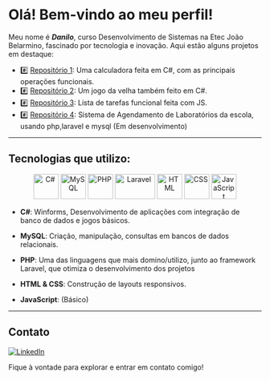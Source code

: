 # Olá! Bem-vindo ao meu perfil!

Meu nome é ***Danilo***, curso Desenvolvimento de Sistemas na Etec João Belarmino, fascinado por tecnologia e inovação. Aqui estão alguns projetos em destaque:

- #️⃣ [Repositório 1](https://github.com/d4nilo-sousa/Calculadora-Csharp): Uma calculadora feita em C#, com as principais operações funcionais.
- #️⃣ [Repositório 2](https://github.com/d4nilo-sousa/Jogo-da-Velha-csharp): Um jogo da velha também feito em C#.
- #️⃣ [Repositório 3](https://github.com/d4nilo-sousa/Lista-Tarefas): Lista de tarefas funcional feita com JS.
- #️⃣ [Repositório 4](https://github.com/d4nilo-sousa/Sistema-Agendamento): Sistema de Agendamento de Laboratórios da escola, usando php,laravel e mysql (Em desenvolvimento)

---

## Tecnologias que utilizo:

<p align="center">
  <img src="https://cdn.jsdelivr.net/gh/devicons/devicon/icons/csharp/csharp-original.svg" alt="C#" width="50" height="50">
  <img src="https://cdn.jsdelivr.net/gh/devicons/devicon/icons/mysql/mysql-original.svg" alt="MySQL" width="50" height="50">
  <img src="https://cdn.jsdelivr.net/gh/devicons/devicon/icons/php/php-original.svg" alt="PHP" width="50" height="50">
  <img src="https://download.logo.wine/logo/Laravel/Laravel-Logo.wine.png" alt="Laravel" width="80" height="50">
  <img src="https://cdn.jsdelivr.net/gh/devicons/devicon/icons/html5/html5-original.svg" alt="HTML" width="50" height="50">
  <img src="https://cdn.jsdelivr.net/gh/devicons/devicon/icons/css3/css3-original.svg" alt="CSS" width="50" height="50">
  <img src="https://cdn.jsdelivr.net/gh/devicons/devicon/icons/javascript/javascript-original.svg" alt="JavaScript" width="50" height="50">
</p>

- **C#**: Winforms, Desenvolvimento de aplicações com integração de banco de dados e jogos básicos.  
- **MySQL**: Criação, manipulação, consultas em bancos de dados relacionais.
  
- **PHP**: Uma das linguagens que mais domino/utilizo, junto ao framework Laravel, que otimiza o desenvolvimento dos projetos
   
- **HTML & CSS**: Construção de layouts responsivos.  
- **JavaScript**: (Básico)

---

## Contato

[![LinkedIn](https://img.shields.io/badge/-LinkedIn-blue?style=flat&logo=linkedin&logoColor=white)](https://www.linkedin.com/in/danilo-farias-4a3a39341/)

Fique à vontade para explorar e entrar em contato comigo!  

